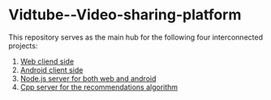 # Vidtube--Video-sharing-platform

This repository serves as the main hub for the following four interconnected projects:

1. [Web cliend side](https://github.com/maxshabs/project_web/tree/master-part4)
2. [Android client side](https://github.com/eyalg43/project_android/tree/mainPart4)
3. [Node.js server for both web and android](https://github.com/OCDev1/VidTube-server/tree/main-part4)
4. [Cpp server for the recommendations algorithm](https://github.com/maxshabs/vidtube-part4.git)
